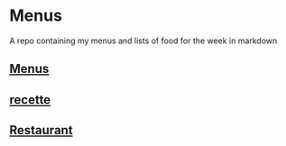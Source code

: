 # Menus

A repo containing my menus and lists of food for the week
in markdown

## [Menus](/menu.html)
## [recette](/recipe)
## [Restaurant](/restaurant.html)
